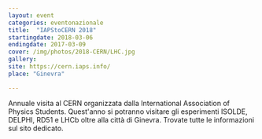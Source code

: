 ```yaml
---
layout: event
categories: eventonazionale
title:  "IAPStoCERN 2018"
startingdate: 2018-03-06
endingdate: 2017-03-09
cover: /img/photos/2018-CERN/LHC.jpg
gallery: 
site: https://cern.iaps.info/
place: "Ginevra"

---
```


Annuale visita al CERN organizzata dalla International Association of Physics Students. Quest'anno si potranno visitare gli esperimenti ISOLDE, DELPHI, RD51 e LHCb oltre alla città di Ginevra. Trovate tutte le informazioni sul sito dedicato.
